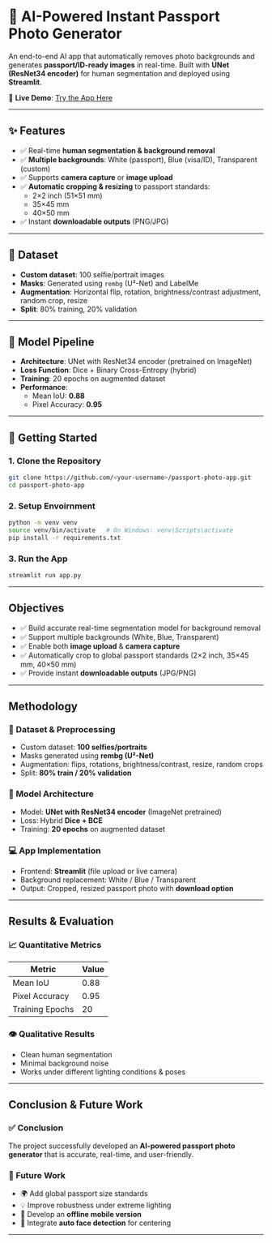 # 📸 AI-Powered Instant Passport Photo Generator  

An end-to-end AI app that automatically removes photo backgrounds and generates **passport/ID-ready images** in real-time. Built with **UNet (ResNet34 encoder)** for human segmentation and deployed using **Streamlit**.  

🔗 **Live Demo**: [Try the App Here](https://passport-photo-app-with-ai-based-background-removal-erjdayuggm.streamlit.app/)  

---


## ✨ Features  
- ✅ Real-time **human segmentation & background removal**  
- ✅ **Multiple backgrounds**: White (passport), Blue (visa/ID), Transparent (custom)  
- ✅ Supports **camera capture** or **image upload**  
- ✅ **Automatic cropping & resizing** to passport standards:  
  - 2×2 inch (51×51 mm)  
  - 35×45 mm  
  - 40×50 mm  
- ✅ Instant **downloadable outputs** (PNG/JPG)  

---

## 📂 Dataset  
- **Custom dataset**: 100 selfie/portrait images  
- **Masks**: Generated using `rembg` (U²-Net) and LabelMe 
- **Augmentation**: Horizontal flip, rotation, brightness/contrast adjustment, random crop, resize  
- **Split**: 80% training, 20% validation  

---

## 🧠 Model Pipeline  
- **Architecture**: UNet with ResNet34 encoder (pretrained on ImageNet)  
- **Loss Function**: Dice + Binary Cross-Entropy (hybrid)  
- **Training**: 20 epochs on augmented dataset  
- **Performance**:  
  - Mean IoU: **0.88**  
  - Pixel Accuracy: **0.95**  

---

## 🚀 Getting Started  

### 1. Clone the Repository  
```bash
git clone https://github.com/<your-username>/passport-photo-app.git
cd passport-photo-app
```

### 2. Setup Envoirnment
```bash
python -m venv venv
source venv/bin/activate   # On Windows: venv\Scripts\activate
pip install -r requirements.txt
```
### 3. Run the App
```bash
streamlit run app.py
```

---

##  Objectives  
- ✅ Build accurate real-time segmentation model for background removal  
- ✅ Support multiple backgrounds (White, Blue, Transparent)  
- ✅ Enable both **image upload** & **camera capture**  
- ✅ Automatically crop to global passport standards (2×2 inch, 35×45 mm, 40×50 mm)  
- ✅ Provide instant **downloadable outputs** (JPG/PNG)  

---

##  Methodology  

### 📂  Dataset & Preprocessing  
- Custom dataset: **100 selfies/portraits**  
- Masks generated using **rembg (U²-Net)**  
- Augmentation: flips, rotations, brightness/contrast, resize, random crops  
- Split: **80% train / 20% validation**  

### 🧠  Model Architecture  
- Model: **UNet with ResNet34 encoder** (ImageNet pretrained)  
- Loss: Hybrid **Dice + BCE**  
- Training: **20 epochs** on augmented dataset  

### 💻  App Implementation  
- Frontend: **Streamlit** (file upload or live camera)  
- Background replacement: White / Blue / Transparent  
- Output: Cropped, resized passport photo with **download option**  

---

## Results & Evaluation  

### 📈 Quantitative Metrics  
| Metric              | Value |
|----------------------|-------|
| Mean IoU             | 0.88  |
| Pixel Accuracy       | 0.95  |
| Training Epochs      | 20    |

### 👁️ Qualitative Results  
- Clean human segmentation  
- Minimal background noise  
- Works under different lighting conditions & poses  

---

## Conclusion & Future Work  

### ✅ Conclusion  
The project successfully developed an **AI-powered passport photo generator** that is accurate, real-time, and user-friendly.  

### 🚀 Future Work  
- 🌍 Add global passport size standards  
- 💡 Improve robustness under extreme lighting  
- 📱 Develop an **offline mobile version**  
- 🎯 Integrate **auto face detection** for centering  

---
